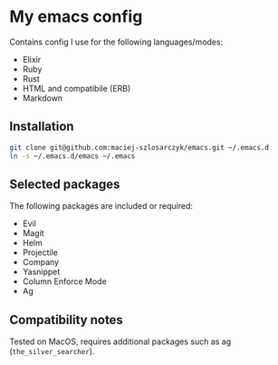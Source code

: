 # My emacs config

Contains config I use for the following languages/modes:

* Elixir
* Ruby
* Rust
* HTML and compatibile (ERB)
* Markdown

## Installation

```bash
git clone git@github.com:maciej-szlosarczyk/emacs.git ~/.emacs.d
ln -s ~/.emacs.d/emacs ~/.emacs
```


## Selected packages

The following packages are included or required:

* Evil
* Magit
* Helm
* Projectile
* Company
* Yasnippet
* Column Enforce Mode
* Ag

## Compatibility notes

Tested on MacOS, requires additional packages such as ag (`the_silver_searcher`).
